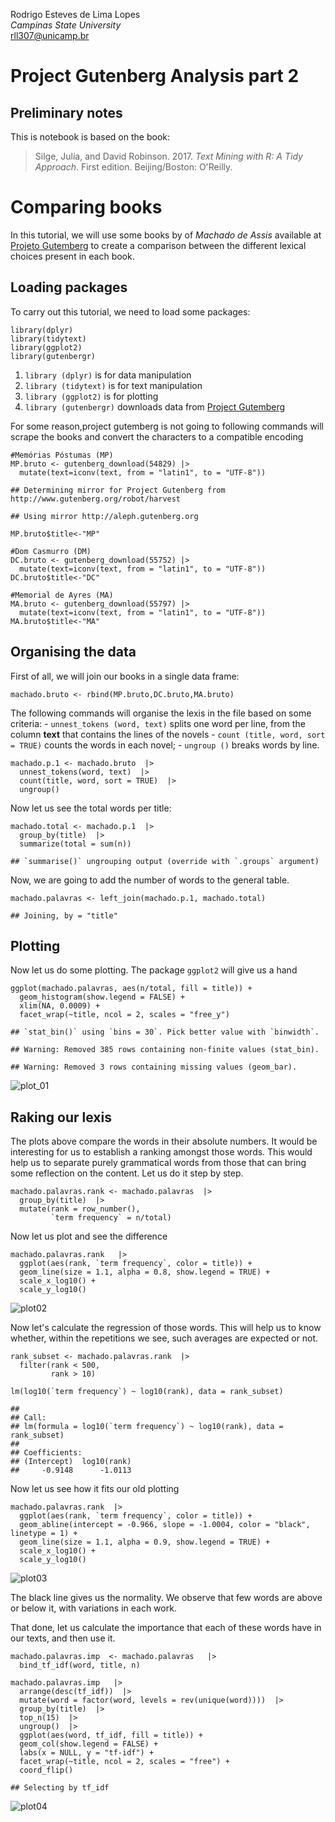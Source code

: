 Rodrigo Esteves de Lima Lopes\
*Campinas State University*\
[rll307\@unicamp.br](mailto:rll307@unicamp.br)

# Project Gutenberg Analysis part 2

## Preliminary notes

This is notebook is based on the book:

> Silge, Julia, and David Robinson. 2017. *Text Mining with R: A Tidy Approach*. First edition. Beijing/Boston: O'Reilly.

# Comparing books

In this tutorial, we will use some books by of *Machado de Assis* available at [Projeto Gutemberg](https://www.gutenberg.org/) to create a comparison between the different lexical choices present in each book.

## Loading packages

To carry out this tutorial, we need to load some packages:

``` {.r}
library(dplyr)
library(tidytext)
library(ggplot2)
library(gutenbergr)
```

1.  `library (dplyr)` is for data manipulation
2.  `library (tidytext)` is for text manipulation
3.  `library (ggplot2)` is for plotting
4.  `library (gutenbergr)` downloads data from [Project Gutemberg](https://www.gutenberg.org/)

For some reason,project gutemberg is not going to following commands will scrape the books and convert the characters to a compatible encoding

``` {.r}
#Memórias Póstumas (MP)
MP.bruto <- gutenberg_download(54829) |>
  mutate(text=iconv(text, from = "latin1", to = "UTF-8"))
```

    ## Determining mirror for Project Gutenberg from http://www.gutenberg.org/robot/harvest

    ## Using mirror http://aleph.gutenberg.org

``` {.r}
MP.bruto$title<-"MP"

#Dom Casmurro (DM)
DC.bruto <- gutenberg_download(55752) |>
  mutate(text=iconv(text, from = "latin1", to = "UTF-8"))
DC.bruto$title<-"DC"

#Memorial de Ayres (MA)
MA.bruto <- gutenberg_download(55797) |>
  mutate(text=iconv(text, from = "latin1", to = "UTF-8"))
MA.bruto$title<-"MA"
```

## Organising the data

First of all, we will join our books in a single data frame:

``` {.r}
machado.bruto <- rbind(MP.bruto,DC.bruto,MA.bruto)
```

The following commands will organise the lexis in the file based on some criteria: - `unnest_tokens (word, text)` splits one word per line, from the column **text** that contains the lines of the novels - `count (title, word, sort = TRUE)` counts the words in each novel; - `ungroup ()` breaks words by line.

``` {.r}
machado.p.1 <- machado.bruto  |>
  unnest_tokens(word, text)  |>
  count(title, word, sort = TRUE)  |>
  ungroup()
```

Now let us see the total words per title:

``` {.r}
machado.total <- machado.p.1  |>
  group_by(title)  |>
  summarize(total = sum(n))
```

    ## `summarise()` ungrouping output (override with `.groups` argument)

Now, we are going to add the number of words to the general table.

``` {.r}
machado.palavras <- left_join(machado.p.1, machado.total)
```

    ## Joining, by = "title"

## Plotting

Now let us do some plotting. The package `ggplot2` will give us a hand

``` {.r}
ggplot(machado.palavras, aes(n/total, fill = title)) +
  geom_histogram(show.legend = FALSE) +
  xlim(NA, 0.0009) +
  facet_wrap(~title, ncol = 2, scales = "free_y")
```

    ## `stat_bin()` using `bins = 30`. Pick better value with `binwidth`.

    ## Warning: Removed 385 rows containing non-finite values (stat_bin).

    ## Warning: Removed 3 rows containing missing values (geom_bar).

![plot_01](images/gutenberg01.jpg)

## Raking our lexis

The plots above compare the words in their absolute numbers. It would be interesting for us to establish a ranking amongst those words. This would help us to separate purely grammatical words from those that can bring some reflection on the content. Let us do it step by step.

``` {.r}
machado.palavras.rank <- machado.palavras  |>
  group_by(title)  |>
  mutate(rank = row_number(),
         `term frequency` = n/total)
```

Now let us plot and see the difference

``` {.r}
machado.palavras.rank   |>
  ggplot(aes(rank, `term frequency`, color = title)) +
  geom_line(size = 1.1, alpha = 0.8, show.legend = TRUE) +
  scale_x_log10() +
  scale_y_log10()
```

![plot02](images/gutenberg02.jpg)<!-- -->

Now let's calculate the regression of those words. This will help us to know whether, within the repetitions we see, such averages are expected or not.

``` {.r}
rank_subset <- machado.palavras.rank  |>
  filter(rank < 500,
         rank > 10)

lm(log10(`term frequency`) ~ log10(rank), data = rank_subset)
```

    ## 
    ## Call:
    ## lm(formula = log10(`term frequency`) ~ log10(rank), data = rank_subset)
    ## 
    ## Coefficients:
    ## (Intercept)  log10(rank)  
    ##     -0.9148      -1.0113

Now let us see how it fits our old plotting

``` {.r}
machado.palavras.rank  |>
  ggplot(aes(rank, `term frequency`, color = title)) +
  geom_abline(intercept = -0.966, slope = -1.0004, color = "black", linetype = 1) +
  geom_line(size = 1.1, alpha = 0.9, show.legend = TRUE) +
  scale_x_log10() +
  scale_y_log10()
```

![plot03](images/gutenberg03.jpg)<!-- -->

The black line gives us the normality. We observe that few words are above or below it, with variations in each work.

That done, let us calculate the importance that each of these words have in our texts, and then use it.

``` {.r}
machado.palavras.imp  <- machado.palavras   |>
  bind_tf_idf(word, title, n)
```

``` {.r}
machado.palavras.imp   |>
  arrange(desc(tf_idf))  |>
  mutate(word = factor(word, levels = rev(unique(word))))  |>
  group_by(title)  |>
  top_n(15)  |>
  ungroup()  |>
  ggplot(aes(word, tf_idf, fill = title)) +
  geom_col(show.legend = FALSE) +
  labs(x = NULL, y = "tf-idf") +
  facet_wrap(~title, ncol = 2, scales = "free") +
  coord_flip()
```

    ## Selecting by tf_idf

![plot04](images/gutenberg04.jpg)<!-- -->
